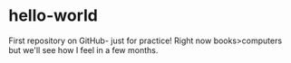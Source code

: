 # hello-world
First repository on GitHub- just for practice!
Right now books>computers but we'll see how I feel in a few months.
